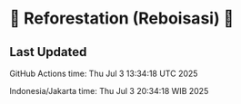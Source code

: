 
# 🌳 Reforestation (Reboisasi) 🌲

## Last Updated

GitHub Actions time: Thu Jul  3 13:34:18 UTC 2025

Indonesia/Jakarta time: Thu Jul  3 20:34:18 WIB 2025
